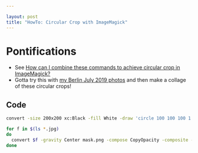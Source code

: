 ```yaml
---

layout: post
title: "HowTo: Circular Crop with ImageMagick"
---
```


# Pontifications

* See [How can I combine these commands to achieve circular crop in ImageMagick?](https://stackoverflow.com/questions/41959355/how-can-i-combine-these-commands-to-achieve-circular-crop-in-imagemagick)
* Gotta try this with [my Berlin July 2019 photos](https://www.flickr.com/photos/roland/albums/72157709917594396) and then make a collage of these circular crops!

## Code

```bash
convert -size 200x200 xc:Black -fill White -draw 'circle 100 100 100 1' -alpha Copy mask.png

for f in $(ls *.jpg)
do
  convert $f -gravity Center mask.png -compose CopyOpacity -composite -trim ${f}_output.png
done
```

